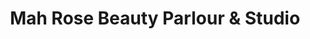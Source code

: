 ---
title: "Mah Rose Beauty Parlour & Studio"
url: /karachi/mah-rose-beauty-parlour-and-studio/
shop: beauty
---